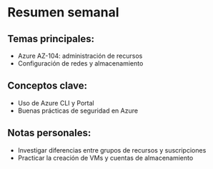 # Resumen semanal

## Temas principales:
- Azure AZ-104: administración de recursos
- Configuración de redes y almacenamiento

## Conceptos clave:
- Uso de Azure CLI y Portal
- Buenas prácticas de seguridad en Azure

## Notas personales:
- Investigar diferencias entre grupos de recursos y suscripciones
- Practicar la creación de VMs y cuentas de almacenamiento
